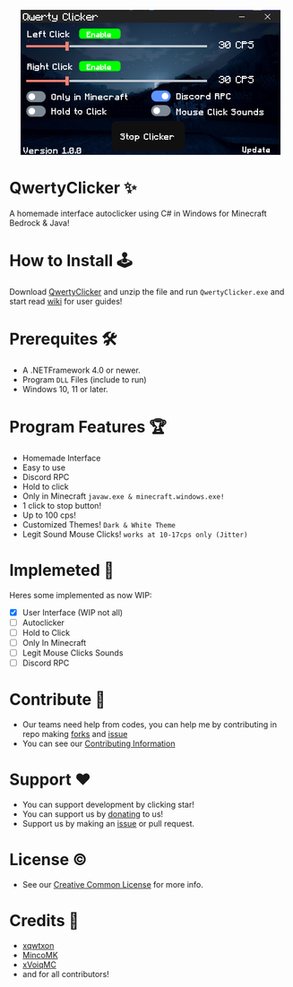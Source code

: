 <p align=center><img src="assets/program-gui-preview.png"></p>

# QwertyClicker ✨
A homemade interface autoclicker using C# in Windows for Minecraft Bedrock & Java!

# How to Install 🕹
Download [QwertyClicker](https://github.com/xqwtxon/QwertyClicker/download/releases/latest/QwertyClicker.zip) and unzip the file and run `QwertyClicker.exe` and start read [wiki](/wiki/) for user guides!

# Prerequites 🛠
- A .NETFramework 4.0 or newer.
- Program `DLL` Files (include to run)
- Windows 10, 11 or later.

# Program Features 🏆
- Homemade Interface
- Easy to use
- Discord RPC
- Hold to click
- Only in Minecraft `javaw.exe & minecraft.windows.exe!`
- 1 click to stop button!
- Up to 100 cps!
- Customized Themes! `Dark & White Theme`
- Legit Sound Mouse Clicks! `works at 10-17cps only (Jitter)`

# Implemeted 🎯
Heres some implemented as now WIP:
- [x] User Interface (WIP not all) 
- [ ] Autoclicker
- [ ] Hold to Click
- [ ]  Only In Minecraft
- [ ] Legit Mouse Clicks Sounds
- [ ] Discord RPC

# Contribute 🤝
- Our teams need help from codes, you can help me by contributing in repo making [forks](https://github.com/xqwtxon/QwertyClicker/fork) and [issue](https://github.com/xqwtxon/QwertyClicker/issue/)
- You can see our [Contributing Information](/CONTRIBUTING.md)

# Support ❤
- You can support development by clicking star!
- You can support us by [donating](https://github.com/xqwtxon/xqwtxon/blob/main/DONATE.md) to us!
- Support us by making an [issue](https://github.com/xqwtxon/QwertyClicker/issue/) or pull request.

# License ©
- See our [Creative Common License](/LICENSE) for more info.

# Credits 💝
- [xqwtxon](https://github.com/xqwtxon)
- [MincoMK](https://github.com/MincoMK)
- [xVoiqMC](https://github.com/xVoiqMC)
- and for all contributors!
